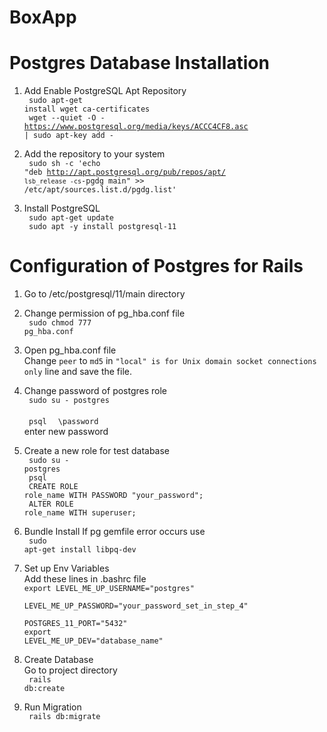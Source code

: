 # BoxApp


# Postgres Database Installation

1. Add Enable PostgreSQL Apt Repository </br>
  <code> sudo apt-get install wget ca-certificates </code></br>
  <code> wget --quiet -O - https://www.postgresql.org/media/keys/ACCC4CF8.asc | sudo apt-key add - </code>
2. Add the repository to your system </br>
  <code> sudo sh -c 'echo "deb http://apt.postgresql.org/pub/repos/apt/ `lsb_release -cs`-pgdg main" >> /etc/apt/sources.list.d/pgdg.list' </code>
  
3. Install PostgreSQL </br>
  <code> sudo apt-get update </code></br>
  <code> sudo apt -y install postgresql-11 </code> </br>
  
# Configuration of Postgres for Rails

1. Go to /etc/postgresql/11/main directory
2. Change permission of pg_hba.conf file </br>
  <code> sudo chmod 777 pg_hba.conf </code>
3. Open pg_hba.conf file </br>
  Change <code>peer</code> to <code>md5</code> in <code>"local" is for Unix domain socket connections only</code> line and save the file.
  
4. Change password of postgres role </br>
  <code> sudo su - postgres </code> </br>
  <code> psql </code>
  <code> \password </code></br>
  enter new password
  
5. Create a new role for test database </br>
  <code> sudo su - postgres </code> </br>
  <code> psql </code>  </br>
  <code> CREATE ROLE role_name WITH PASSWORD "your_password"; </code> </br>
  <code> ALTER ROLE role_name WITH superuser; </code> </br>
  
6. Bundle Install 
    If pg gemfile error occurs use </br>
    <code> sudo apt-get install libpq-dev </code>

7. Set up Env Variables </br>
   Add these lines in .bashrc file </br>
   <code>export LEVEL_ME_UP_USERNAME="postgres"</code></br>
   <code> LEVEL_ME_UP_PASSWORD="your_password_set_in_step_4" </code></br>
   <code> POSTGRES_11_PORT="5432"</code></br>
   <code>export LEVEL_ME_UP_DEV="database_name"</code></br>
  
8. Create Database </br>
    Go to project directory </br>
    <code> rails db:create </code>

9. Run Migration </br>
    <code> rails db:migrate </code>